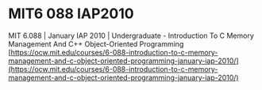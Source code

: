# MIT6 088 IAP2010
MIT 6.088 | January IAP 2010 | Undergraduate - Introduction To C Memory Management And C++ Object-Oriented Programming
[https://ocw.mit.edu/courses/6-088-introduction-to-c-memory-management-and-c-object-oriented-programming-january-iap-2010/](https://ocw.mit.edu/courses/6-088-introduction-to-c-memory-management-and-c-object-oriented-programming-january-iap-2010/)
